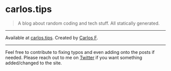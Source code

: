 # carlos.tips

> A blog about random coding and tech stuff. All statically generated.

---

Available at [carlos.tips](https://carlos.tips). Created by [Carlos F](https://carlos.fyi).

---

Feel free to contribute to fixing typos and even adding onto the posts if needed. Please reach out to me on [Twitter](https://twitter.com/carlos_tweets) if you want something added/changed to the site.
